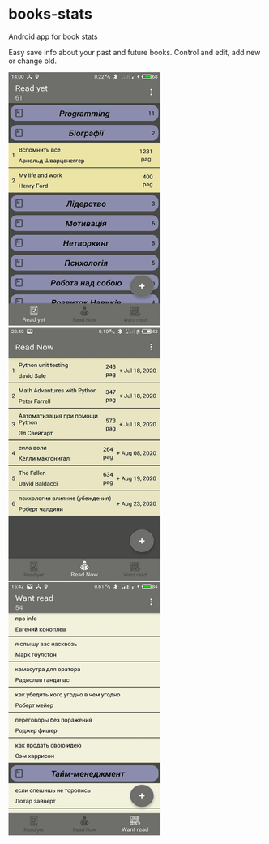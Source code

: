# books-stats
Android app for book stats

Easy save info about your past and future books. Control and edit, add new or change old.

<img src="/docs/images/read%20yet.jpg" width="300" height="500"> <img src="/docs/images/read%20now.jpg" width="300" height="500"> <img src="/docs/images/want%20read.jpg" width="300" height="500">
